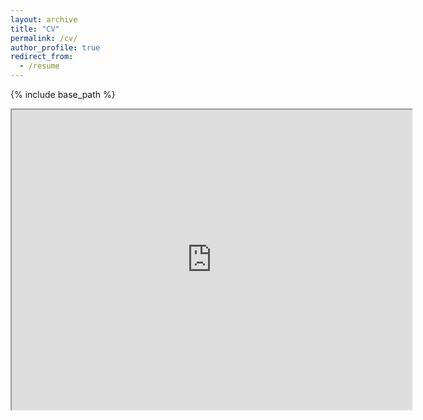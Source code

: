 ```yaml
---
layout: archive
title: "CV"
permalink: /cv/
author_profile: true
redirect_from:
  - /resume
---
```


{% include base_path %}

<iframe src="https://drive.google.com/file/d/1HF_Ly1FylGd04GYQF_sdh04yElt5geCq/preview" width="640" height="480" allow="autoplay"></iframe>